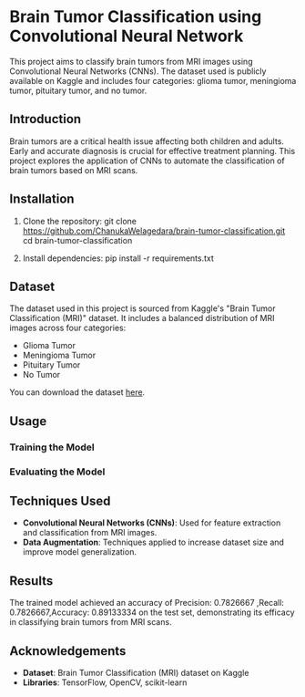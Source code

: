 # Brain Tumor Classification using Convolutional Neural Network

This project aims to classify brain tumors from MRI images using Convolutional Neural Networks (CNNs). The dataset used is publicly available on Kaggle and includes four categories: glioma tumor, meningioma tumor, pituitary tumor, and no tumor.
## Introduction

Brain tumors are a critical health issue affecting both children and adults. Early and accurate diagnosis is crucial for effective treatment planning. This project explores the application of CNNs to automate the classification of brain tumors based on MRI scans.

## Installation

1. Clone the repository:
   git clone https://github.com/ChanukaWelagedara/brain-tumor-classification.git
   cd brain-tumor-classification


2. Install dependencies:
   pip install -r requirements.txt
   
## Dataset

The dataset used in this project is sourced from Kaggle's "Brain Tumor Classification (MRI)" dataset. It includes a balanced distribution of MRI images across four categories:

- Glioma Tumor
- Meningioma Tumor
- Pituitary Tumor
- No Tumor

You can download the dataset [here](https://www.kaggle.com/datasets/sartajbhuvaji/brain-tumor-classification-mri).

## Usage

### Training the Model
### Evaluating the Model
## Techniques Used

- **Convolutional Neural Networks (CNNs)**: Used for feature extraction and classification from MRI images.
- **Data Augmentation**: Techniques applied to increase dataset size and improve model generalization.


## Results

The trained model achieved an accuracy of Precision: 0.7826667 ,Recall: 0.7826667,Accuracy: 0.89133334 on the test set, demonstrating its efficacy in classifying brain tumors from MRI scans.

## Acknowledgements

- **Dataset**: Brain Tumor Classification (MRI) dataset on Kaggle
- **Libraries**: TensorFlow, OpenCV, scikit-learn


